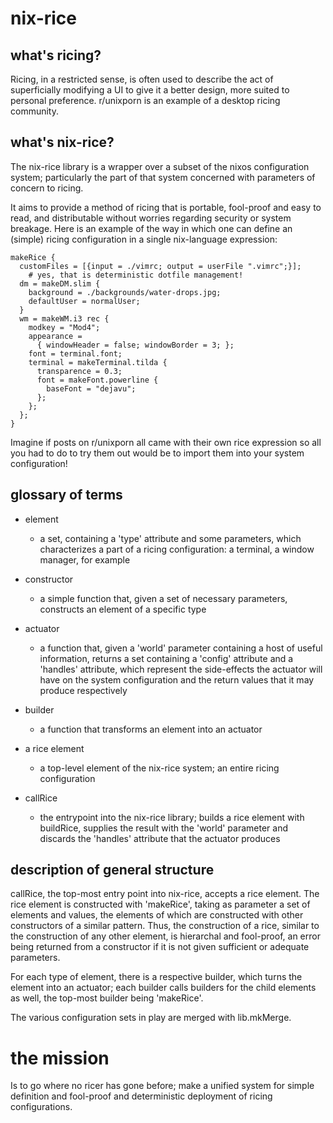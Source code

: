 # nix-rice

## what's ricing?

Ricing, in a restricted sense, is often used to describe the act of superficially modifying a UI to give it a better design, more suited to personal preference. r/unixporn is an example of a desktop ricing community. 

## what's nix-rice?

The nix-rice library is a wrapper over a subset of the nixos configuration system; particularly the part of that system concerned with parameters of concern to ricing. 

It aims to provide a method of ricing that is portable, fool-proof and easy to read, and distributable without worries regarding security or system breakage. Here is an example of the way in which one can define an (simple) ricing configuration in a single nix-language expression:

    makeRice {
      customFiles = [{input = ./vimrc; output = userFile ".vimrc";}];
        # yes, that is deterministic dotfile management!
      dm = makeDM.slim {
        background = ./backgrounds/water-drops.jpg;
        defaultUser = normalUser;
      }
      wm = makeWM.i3 rec {
        modkey = "Mod4";
        appearance = 
          { windowHeader = false; windowBorder = 3; };
        font = terminal.font;
        terminal = makeTerminal.tilda {
          transparence = 0.3;
          font = makeFont.powerline {
            baseFont = "dejavu";
          };
        };
      };
    }

Imagine if posts on r/unixporn all came with their own rice expression so all you had to do to try them out would be to import them into your system configuration!

## glossary of terms

- element
  - a set, containing a 'type' attribute and some parameters, which characterizes a part of a ricing configuration: a terminal, a window manager, for example
- constructor
  - a simple function that, given a set of necessary parameters, constructs an element of a specific type
- actuator
  - a function that, given a 'world' parameter containing a host of useful information, returns a set containing a 'config' attribute and a 'handles' attribute, which represent the side-effects the actuator will have on the system configuration and the return values that it may produce respectively
- builder
  - a function that transforms an element into an actuator

- a rice element
  - a top-level element of the nix-rice system; an entire ricing configuration
- callRice
  - the entrypoint into the nix-rice library; builds a rice element with buildRice, supplies the result with the 'world' parameter and discards the 'handles' attribute that the actuator produces

## description of general structure

callRice, the top-most entry point into nix-rice, accepts a rice element. The rice element is constructed with 'makeRice', taking as parameter a set of elements and values, the elements of which are constructed with other constructors of a similar pattern. Thus, the construction of a rice, similar to the construction of any other element, is hierarchal and fool-proof, an error being returned from a constructor if it is not given sufficient or adequate parameters.

For each type of element, there is a respective builder, which turns the element into an actuator; each builder calls builders for the child elements as well, the top-most builder being 'makeRice'.

The various configuration sets in play are merged with lib.mkMerge.

# the mission

Is to go where no ricer has gone before; make a unified system for simple definition and fool-proof and deterministic deployment of ricing configurations.
